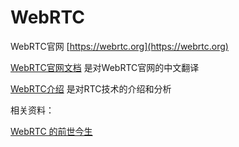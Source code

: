 # WebRTC

WebRTC官网 [https://webrtc.org](https://webrtc.org)


[WebRTC官网文档](WebRTC官网文档.md) 是对WebRTC官网的中文翻译

[WebRTC介绍](WebRTC介绍.md) 是对RTC技术的介绍和分析

相关资料：

[WebRTC 的前世今生](https://blog.coding.net/blog/getting-started-with-webrtc)